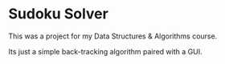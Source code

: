 # Sudoku Solver

This was a project for my Data Structures & Algorithms course.

Its just a simple back-tracking algorithm paired with a GUI.
